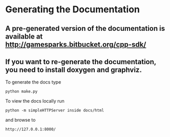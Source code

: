 # Generating the Documentation

## A pre-generated version of the documentation is available at http://gamesparks.bitbucket.org/cpp-sdk/

## If you want to re-generate the documentation, you need to install doxygen and graphviz.

To generate the docs type

	python make.py

To view the docs locally run

	python -m simpleHTTPServer inside docs/html

and browse to

	http://127.0.0.1:8000/
